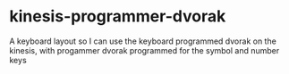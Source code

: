# kinesis-programmer-dvorak
A keyboard layout so I can use the keyboard programmed dvorak on the kinesis, with progammer dvorak programmed for the symbol and number keys
